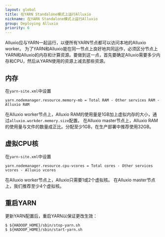 ```yaml
---
layout: global
title: 在YARN Standalone模式上运行Alluxio
nickname: 在YARN Standalone模式上运行Alluxio
group: Deploying Alluxio
priority: 6
---
```


Alluxio应与YARN一起运行，以便所有YARN节点都可以访问本地的Alluxio worker。
为了YARN和Alluxio能在同一节点上良好地共同运作，必须区分节点上YARN和Alluxio的内存和计算资源。要做到这一点，首先要确定Alluxio需要多少内存和CPU，然后从YARN使用的资源上减去那些资源。

## 内存

在`yarn-site.xml`中设置

```
yarn.nodemanager.resource.memory-mb = Total RAM - Other services RAM - Alluxio RAM
```

在Alluxio worker节点上，Alluxio RAM的使用量是1GB加上虚拟内存的大小，通过`alluxio.workder.memory.size`配置。
在Alluxio master节点上，Alluxio RAM的使用量与文件的数量成正比。分配至少1GB，在生产部署中推荐使用32GB。

## 虚拟CPU核

在`yarn-site.xml`中设置

```
yarn.nodemanager.resource.cpu-vcores = Total cores - Other services vcores - Alluxio vcores
```

在Alluxio worker节点上，Alluxio只需要1或2个虚拟核。
在Alluxio master节点上，我们推荐至少4个虚拟核。

## 重启YARN

更新YARN配置后，重启YARN以保证更改生效：

```console
$ ${HADOOP_HOME}/sbin/stop-yarn.sh
$ ${HADOOP_HOME}/sbin/start-yarn.sh
```
